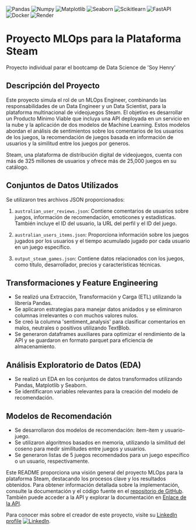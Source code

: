 ![Pandas](https://img.shields.io/badge/-Pandas-333333?style=flat&logo=pandas)
![Numpy](https://img.shields.io/badge/-Numpy-333333?style=flat&logo=numpy)
![Matplotlib](https://img.shields.io/badge/-Matplotlib-333333?style=flat&logo=matplotlib)
![Seaborn](https://img.shields.io/badge/-Seaborn-333333?style=flat&logo=seaborn)
![Scikitlearn](https://img.shields.io/badge/-Scikitlearn-333333?style=flat&logo=scikitlearn)
![FastAPI](https://img.shields.io/badge/-FastAPI-333333?style=flat&logo=fastapi)
![Docker](https://img.shields.io/badge/-Docker-333333?style=flat&logo=docker)
![Render](https://img.shields.io/badge/-Render-333333?style=flat&logo=render)

# Proyecto MLOps para la Plataforma Steam

Proyecto individual parar el bootcamp de Data Science de 'Soy Henry'

## Descripción del Proyecto

Este proyecto simula el rol de un MLOps Engineer, combinando las responsabilidades de un Data Engineer y un Data Scientist, para la plataforma multinacional de videojuegos Steam. El objetivo es desarrollar un Producto Mínimo Viable que incluya una API deployada en un servicio en la nube y la aplicación de dos modelos de Machine Learning. Estos modelos abordan el análisis de sentimientos sobre los comentarios de los usuarios de los juegos, la recomendación de juegos basada en información de usuarios y la similitud entre los juegos por generos.

Steam, una plataforma de distribución digital de videojuegos, cuenta con más de 325 millones de usuarios y ofrece más de 25,000 juegos en su catálogo.

## Conjuntos de Datos Utilizados

Se utilizaron tres archivos JSON proporcionados:

1. `australian_user_reviews.json`: Contiene comentarios de usuarios sobre juegos, información de recomendación, emoticones y estadísticas. También incluye el ID del usuario, la URL del perfil y el ID del juego.

2. `australian_users_items.json`: Proporciona información sobre los juegos jugados por los usuarios y el tiempo acumulado jugado por cada usuario en un juego específico.

3. `output_steam_games.json`: Contiene datos relacionados con los juegos, como título, desarrollador, precios y características técnicas.

## Transformaciones y Feature Engineering

- Se realizó una Extracción, Transformación y Carga (ETL) utilizando la librería Pandas.
- Se aplicaron estrategias para manejar datos anidados y se eliminaron columnas irrelevantes o con muchos valores nulos.
- Se creó la columna 'sentiment_analysis' para clasificar comentarios en malos, neutrales o positivos utilizando TextBlob.
- Se generaron dataframes auxiliares para optimizar el rendimiento de la API y se guardaron en formato parquet para eficiencia de almacenamiento.

## Análisis Exploratorio de Datos (EDA)

- Se realizó un EDA en los conjuntos de datos transformados utilizando Pandas, Matplotlib y Seaborn.
- Se identificaron variables relevantes para la creación del modelo de recomendación.

## Modelos de Recomendación

- Se desarrollaron dos modelos de recomendación: ítem-ítem y usuario-juego.
- Se utilizaron algoritmos basados en memoria, utilizando la similitud del coseno para medir similitudes entre juegos y usuarios.
- Se generaron listas de 5 juegos recomendados para un juego específico o un usuario, respectivamente.

Este README proporciona una visión general del proyecto MLOps para la plataforma Steam, destacando los procesos clave y los resultados obtenidos. Para obtener información detallada sobre la implementación, consulte la documentación y el código fuente en el [repositorio de GitHub](https://github.com/leocortes85/PI_MLOps_Steam). También puede acceder a la API y explorar la documentación en [Enlace de la API](/docs). 

Para conocer más sobre el creador de este proyecto, visite su  [LinkedIn profile](https://www.linkedin.com/in/leonardo-cort%C3%A9s-zambrano-13522295/) [![LinkedIn](https://img.shields.io/badge/LinkedIn-blue?style=flat-square&logo=linkedin)](https://www.linkedin.com/in/leonardo-cort%C3%A9s-zambrano-13522295/).
